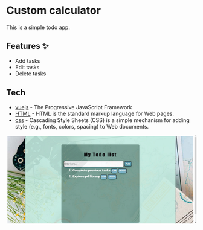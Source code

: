 # Custom calculator
This is a simple todo app.
## Features  ✨

- Add tasks
- Edit tasks
- Delete tasks


## Tech

- [vuejs] - The Progressive JavaScript Framework
- [HTML] - HTML is the standard markup language for Web pages.
- [css] - Cascading Style Sheets (CSS) is a simple mechanism for adding style (e.g., fonts, colors, spacing) to Web documents.


[vuejs]: <https://vuejs.org>
[html]: <https://en.wikipedia.org/wiki/HTML>
[css]: <https://www.w3.org/Style/CSS/Overview.en.html>


![](Screenshot.png)

